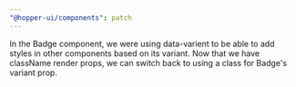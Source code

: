 ```yaml
---
"@hopper-ui/components": patch
---
```


In the Badge component, we were using data-varient to be able to add styles in other components based on its variant. Now that we have className render props, we can switch back to using a class for Badge's variant prop.
